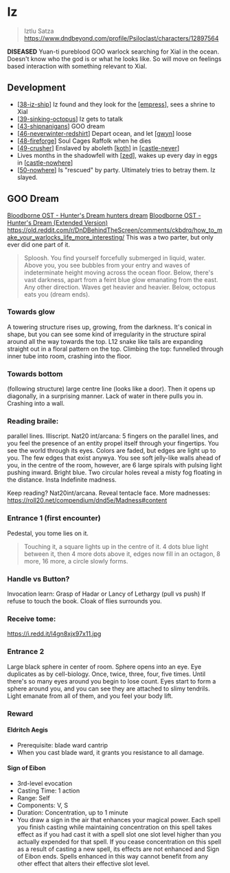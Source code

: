# Iz
> Iztlu Satza
https://www.dndbeyond.com/profile/Psiloclast/characters/12897564

**DISEASED** Yuan-ti pureblood GOO warlock searching for Xial in the ocean. Doesn't know who the god is or what he looks like.
So will move on feelings based interaction with something relevant to Xial.

## Development
- [[38-iz-ship]] Iz found and they look for the [[empress]], sees a shrine to Xial
- [[39-sinking-octopus]] Iz gets to tatalk
- [[43-shipnanigans]] GOO dream
- [[46-neverwinter-redshirt]] Depart ocean, and let [[gwyn]] loose
- [[48-fireforge]] Soul Cages Raffolk when he dies
- [[49-crusher]] Enslaved by aboleth [[koth]] in [[castle-never]]
- Lives months in the shadowfell with [[zed]], wakes up every day in eggs in [[castle-nowhere]]
- [[50-nowhere]] Is "rescued" by party. Ultimately tries to betray them. Iz slayed.

## GOO Dream
[Bloodborne OST - Hunter's Dream hunters dream](https://www.youtube.com/watch?v=1EISe-WdZYE)
[Bloodborne OST - Hunter's Dream (Extended Version)](https://www.youtube.com/watch?v=c1lYpEb8gcM)
https://old.reddit.com/r/DnDBehindTheScreen/comments/ckbdrq/how_to_make_your_warlocks_life_more_interesting/
This was a two parter, but only ever did one part of it.

> Sploosh. You find yourself forcefully submerged in liquid, water. Above you, you see bubbles from your entry and waves of indeterminate height moving across the ocean floor.
> Below, there's vast darkness, apart from a feint blue glow emanating from the east.
> Any other direction. Waves get heavier and heavier. Below, octopus eats you (dream ends).

### Towards glow
A towering structure rises up, growing, from the darkness. It's conical in shape, but you can see some kind of irregularity  in the structure spiral around all the way towards the top. L12 snake like tails are expanding straight out in a floral pattern on the top. Climbing the top: funnelled through inner tube into room, crashing into the floor.

### Towards bottom
(following structure) large centre line (looks like a door). Then it opens up diagonally, in a surprising manner. Lack of water in there pulls you in. Crashing into a wall.

### Reading braile:
parallel lines. Illiscript.
Nat20 int/arcana: 5 fingers on the parallel lines, and you feel the presence of an entity propel itself through your fingertips. You see the world through its eyes. Colors are faded, but edges are light up to you. The few edges that exist anywya. You see soft jelly-like walls ahead of you, in the centre of the room, however, are 6 large spirals with pulsing light pushing inward. Bright blue. Two circular holes reveal a misty fog floating in the distance. Insta Indefinite madness.

Keep reading? Nat20int/arcana. Reveal tentacle face.
More madnesses: https://roll20.net/compendium/dnd5e/Madness#content

### Entrance 1 (first encounter)
Pedestal, you tome lies on it.
> Touching it, a square lights up in the centre of it. 4 dots blue light between it, then 4 more dots above it, edges now fill in an octagon, 8 more, 16 more, a circle slowly forms.

### Handle vs Button?
Invocation learn: Grasp of Hadar or Lancy of Lethargy (pull vs push)
If refuse to touch the book. Cloak of flies surrounds you.
### Receive tome:
https://i.redd.it/l4gn8xjx97x11.jpg

### Entrance 2
Large black sphere in center of room.
Sphere opens into an eye.
Eye duplicates as by cell-biology.
Once, twice, three, four, five times. Until there's so many eyes around you begin to lose count.
Eyes start to form a sphere around you, and you can see they are attached to slimy tendrils.
Light emanate from all of them, and you feel your body lift.

### Reward
#### Eldritch Aegis
- Prerequisite: blade ward cantrip
- When you cast blade ward, it grants you resistance to all damage.
#### Sign of Eibon
- 3rd-level evocation
- Casting Time: 1 action
- Range: Self
- Components: V, S
- Duration: Concentration, up to 1 minute
- You draw a sign in the air that enhances your magical power. Each spell you finish casting while maintaining concentration on this spell takes effect as if you had cast it with a spell slot one slot level higher than you actually expended for that spell. If you cease concentration on this spell as a result of casting a new spell, its effects are not enhanced and Sign of Eibon ends. Spells enhanced in this way cannot benefit from any other effect that alters their effective slot level.

[//begin]: # "Autogenerated link references for markdown compatibility"
[38-iz-ship]: ../recaps/38-iz-ship "38-iz-ship"
[empress]: ../seaofbones/empress "Empress"
[39-sinking-octopus]: ../recaps/39-sinking-octopus "39-sinking-octopus"
[43-shipnanigans]: ../recaps/43-shipnanigans "43-shipnanigans"
[46-neverwinter-redshirt]: ../recaps/46-neverwinter-redshirt "46-neverwinter-redshirt"
[gwyn]: ../npcs/gwyn "Gwyn"
[48-fireforge]: ../recaps/48-fireforge "48-fireforge"
[49-crusher]: ../recaps/49-crusher "49-crusher"
[koth]: ../npcs/koth "Koth M'gog"
[castle-never]: ../north/castle-never "Castle Never"
[zed]: zed "Zed"
[castle-nowhere]: ../north/castle-nowhere "Castle Nowhere"
[50-nowhere]: ../recaps/50-nowhere "50-nowhere"
[//end]: # "Autogenerated link references"
